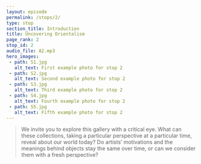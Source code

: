 ```yaml
---
layout: episode
permalink: /stops/2/
type: stop
section_title: Introduction
title: Uncovering Orientalism
page_rank: 2
stop_id: 2
audio_file: A2.mp3
hero_images:
 - path: S1.jpg
   alt_text: First example photo for stop 2
 - path: S2.jpg
   alt_text: Second example photo for stop 2
 - path: S3.jpg
   alt_text: Third example photo for stop 2
 - path: S4.jpg
   alt_text: Fourth example photo for stop 2   
 - path: S5.jpg
   alt_text: Fifth example photo for stop 2
---
```


> We invite you to explore this gallery with a critical eye. What can these collections, taking a particular perspective at a particular time, reveal about our world today? Do artists’ motivations and the meanings behind objects stay the same over time, or can we consider them with a fresh perspective?

